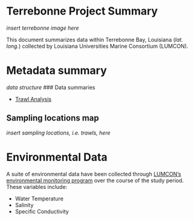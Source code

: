 Terrebonne Project Summary
================

*insert terrebonne image here*

This document summarizes data within Terrebonne Bay, Louisiana (*lat.
long.*) collected by Louisiana Universities Marine Consortium (LUMCON).

# Metadata summary

*data structure* \#\#\# Data summaries

  - <a href = "https://github.com/jimjunker1/LUMCON_Terrebonne/blob/master/text/trawl_summary.html" target = "_blank">Trawl
    Analysis</a>

## Sampling locations map

*insert sampling locations, i.e. trawls, here*

# Environmental Data

A suite of environmental data have been collected through
<a href="https://lumcon.edu/environmental-monitoring/" target="_blank">LUMCON’s
environmental monitoring program</a> over the course of the study
period. These variables include:

  - Water Temperature
  - Salinity
  - Specific Conductivity

